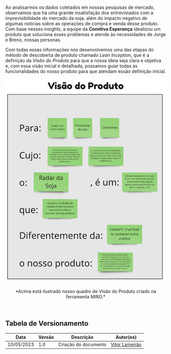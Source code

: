 Ao analisarmos os dados coletados em nossas pesquisas de mercado, observamos que há uma grande insatisfação dos entrevistados com a imprevisibilidade do mercado da soja, além do impacto negativo de algumas notícias sobre as operações de compra e venda desse produto. Com base nesses insights, a equipe da **Comitiva Esperança** idealizou um produto que soluciona esses problemas e atende às necessidades de Jorge e Breno, nossas personas.

Com todas essas informações nós desenvolvemos uma das etapas do método de descoberta de produto chamado *Lean Inception*, que é a definição da *Visão do Produto* para que a nossa ideia seja clara e objetiva e, com essa visão inicial e detalhada, possamos guiar todas as funcionalidades do nosso produto para que atendam essão definição inicial.

![grafico_variacao_soja](images/visao_produto_miro.jpg)

<center> *Acima está ilustrado nosso quadro de Visão do Produto criado na ferramenta MIRO.* </center> <br><br>

## Tabela de Versionamento
<div class="md-typeset__scrollwrap">
  <div class="md-typeset__table">
    <table>
      <thead>
        <tr>
          <th>Data</th>
          <th>Versão</th>
          <th>Descrição</th>
          <th>Autor(es)</th>
        </tr>
      </thead>
    <tbody>
      <tr>
        <td>10/05/2023</td>
        <td>1.0</td>
        <td>Criação do documento</td>
        <td><a href="https://www.linkedin.com/in/vitor-lameirao/">Vitor Lameirão</a>
        </td>
      </tr>
    </tbody>
  </table>
</div>
</div>